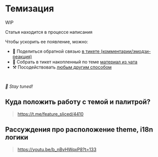 # Темизация

WIP

Статья находится в процессе написания

Чтобы ускорить ее появление, можно:

* 📢 Поделиться обратной связью [в тикете (комментарии/эмодзи-реакция)](https://github.com/feature-sliced/documentation/issues/207)
* 💬 Собрать в тикет накопленный по теме [материал из чата](https://t.me/feature_sliced)
* ⚒️ Посодействовать [любым другим способом](https://github.com/feature-sliced/documentation/blob/master/CONTRIBUTING.md)

<br />

*🍰 Stay tuned!*

## Куда положить работу с темой и палитрой?[​](#where-should-i-put-my-work-with-the-theme-and-palette "Прямая ссылка на этот заголовок")

> <https://t.me/feature_sliced/4410>

## Рассуждения про расположение theme, i18n логики[​](#discussion-about-the-location-of-the-theme-i18n-logic "Прямая ссылка на этот заголовок")

> <https://youtu.be/b_nBvHWqxP8?t=133>
